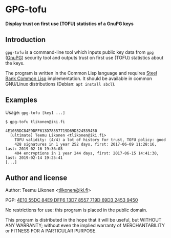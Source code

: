 GPG-tofu
=========

**Display trust on first use (TOFU) statistics of a GnuPG keys**


Introduction
------------

`gpg-tofu` is a command-line tool which inputs public key data from
`gpg` ([GnuPG][]) security tool and outputs trust on first use (TOFU)
statistics about the keys.

The program is written in the Common Lisp language and requires [Steel
Bank Common Lisp][SBCL] implementation. It should be available in common
GNU/Linux distributions (Debian: `apt install sbcl`).

[GnuPG]:    https://gnupg.org/
[SBCL]:     http://sbcl.org/


Examples
--------

Usage: `gpg-tofu [key1 ...]`

    $ gpg-tofu tlikonen@iki.fi

    4E1055DC84E9DFF613D78557719D69D324539450
      [ultimate] Teemu Likonen <tlikonen@iki.fi>
        TOFU validity: (4/4) a lot of history for trust, TOFU policy: good
        428 signatures in 1 year 252 days, first: 2017-06-09 11:28:16, last: 2019-02-16 19:36:03
        404 encryptions in 1 year 244 days, first: 2017-06-15 14:41:30, last: 2019-02-14 19:25:41
    [...]


Author and license
------------------

Author: Teemu Likonen <<tlikonen@iki.fi>>

PGP: [4E10 55DC 84E9 DFF6 13D7 8557 719D 69D3 2453 9450][PGP]

No restrictions for use: this program is placed in the public domain.

This program is distributed in the hope that it will be useful, but
WITHOUT ANY WARRANTY; without even the implied warranty of
MERCHANTABILITY or FITNESS FOR A PARTICULAR PURPOSE.

[PGP]: http://www.iki.fi/tlikonen/pgp-key.asc
